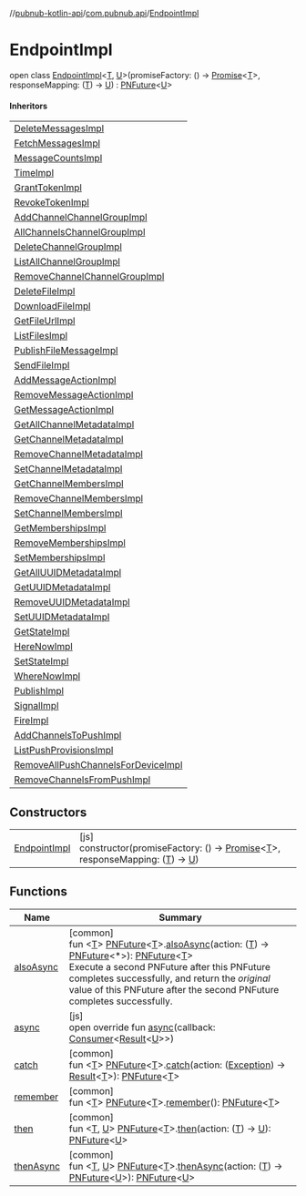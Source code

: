 //[pubnub-kotlin-api](../../../index.md)/[com.pubnub.api](../index.md)/[EndpointImpl](index.md)

# EndpointImpl

open class [EndpointImpl](index.md)&lt;[T](index.md), [U](index.md)&gt;(promiseFactory: () -&gt; [Promise](https://kotlinlang.org/api/core/kotlin-stdlib/kotlin.js/-promise/index.html)&lt;[T](index.md)&gt;, responseMapping: ([T](index.md)) -&gt; [U](index.md)) : [PNFuture](../../../../../pubnub-kotlin/pubnub-kotlin-core-api/pubnub-kotlin-core-api/com.pubnub.kmp/-p-n-future/index.md)&lt;[U](index.md)&gt; 

#### Inheritors

| |
|---|
| [DeleteMessagesImpl](../../com.pubnub.api.endpoints/[js]-delete-messages-impl/index.md) |
| [FetchMessagesImpl](../../com.pubnub.api.endpoints/[js]-fetch-messages-impl/index.md) |
| [MessageCountsImpl](../../com.pubnub.api.endpoints/[js]-message-counts-impl/index.md) |
| [TimeImpl](../../com.pubnub.api.endpoints/[js]-time-impl/index.md) |
| [GrantTokenImpl](../../com.pubnub.api.endpoints.access/-grant-token-impl/index.md) |
| [RevokeTokenImpl](../../com.pubnub.api.endpoints.access/-revoke-token-impl/index.md) |
| [AddChannelChannelGroupImpl](../../com.pubnub.api.endpoints.channel_groups/[js]-add-channel-channel-group-impl/index.md) |
| [AllChannelsChannelGroupImpl](../../com.pubnub.api.endpoints.channel_groups/[js]-all-channels-channel-group-impl/index.md) |
| [DeleteChannelGroupImpl](../../com.pubnub.api.endpoints.channel_groups/[js]-delete-channel-group-impl/index.md) |
| [ListAllChannelGroupImpl](../../com.pubnub.api.endpoints.channel_groups/[js]-list-all-channel-group-impl/index.md) |
| [RemoveChannelChannelGroupImpl](../../com.pubnub.api.endpoints.channel_groups/[js]-remove-channel-channel-group-impl/index.md) |
| [DeleteFileImpl](../../com.pubnub.api.endpoints.files/[js]-delete-file-impl/index.md) |
| [DownloadFileImpl](../../com.pubnub.api.endpoints.files/[js]-download-file-impl/index.md) |
| [GetFileUrlImpl](../../com.pubnub.api.endpoints.files/[js]-get-file-url-impl/index.md) |
| [ListFilesImpl](../../com.pubnub.api.endpoints.files/[js]-list-files-impl/index.md) |
| [PublishFileMessageImpl](../../com.pubnub.api.endpoints.files/[js]-publish-file-message-impl/index.md) |
| [SendFileImpl](../../com.pubnub.api.endpoints.files/[js]-send-file-impl/index.md) |
| [AddMessageActionImpl](../../com.pubnub.api.endpoints.message_actions/[js]-add-message-action-impl/index.md) |
| [RemoveMessageActionImpl](../../com.pubnub.api.endpoints.message_actions/[js]-remove-message-action-impl/index.md) |
| [GetMessageActionImpl](../../com.pubnub.api.endpoints.message_actions/-get-message-action-impl/index.md) |
| [GetAllChannelMetadataImpl](../../com.pubnub.api.endpoints.objects.channel/[js]-get-all-channel-metadata-impl/index.md) |
| [GetChannelMetadataImpl](../../com.pubnub.api.endpoints.objects.channel/[js]-get-channel-metadata-impl/index.md) |
| [RemoveChannelMetadataImpl](../../com.pubnub.api.endpoints.objects.channel/[js]-remove-channel-metadata-impl/index.md) |
| [SetChannelMetadataImpl](../../com.pubnub.api.endpoints.objects.channel/[js]-set-channel-metadata-impl/index.md) |
| [GetChannelMembersImpl](../../com.pubnub.api.endpoints.objects.member/[js]-get-channel-members-impl/index.md) |
| [RemoveChannelMembersImpl](../../com.pubnub.api.endpoints.objects.member/[js]-remove-channel-members-impl/index.md) |
| [SetChannelMembersImpl](../../com.pubnub.api.endpoints.objects.member/[js]-set-channel-members-impl/index.md) |
| [GetMembershipsImpl](../../com.pubnub.api.endpoints.objects.membership/[js]-get-memberships-impl/index.md) |
| [RemoveMembershipsImpl](../../com.pubnub.api.endpoints.objects.membership/[js]-remove-memberships-impl/index.md) |
| [SetMembershipsImpl](../../com.pubnub.api.endpoints.objects.membership/-set-memberships-impl/index.md) |
| [GetAllUUIDMetadataImpl](../../com.pubnub.api.endpoints.objects.uuid/[js]-get-all-u-u-i-d-metadata-impl/index.md) |
| [GetUUIDMetadataImpl](../../com.pubnub.api.endpoints.objects.uuid/[js]-get-u-u-i-d-metadata-impl/index.md) |
| [RemoveUUIDMetadataImpl](../../com.pubnub.api.endpoints.objects.uuid/[js]-remove-u-u-i-d-metadata-impl/index.md) |
| [SetUUIDMetadataImpl](../../com.pubnub.api.endpoints.objects.uuid/[js]-set-u-u-i-d-metadata-impl/index.md) |
| [GetStateImpl](../../com.pubnub.api.endpoints.presence/[js]-get-state-impl/index.md) |
| [HereNowImpl](../../com.pubnub.api.endpoints.presence/[js]-here-now-impl/index.md) |
| [SetStateImpl](../../com.pubnub.api.endpoints.presence/[js]-set-state-impl/index.md) |
| [WhereNowImpl](../../com.pubnub.api.endpoints.presence/[js]-where-now-impl/index.md) |
| [PublishImpl](../../com.pubnub.api.endpoints.pubsub/[js]-publish-impl/index.md) |
| [SignalImpl](../../com.pubnub.api.endpoints.pubsub/[js]-signal-impl/index.md) |
| [FireImpl](../../com.pubnub.api.endpoints.pubsub/-fire-impl/index.md) |
| [AddChannelsToPushImpl](../../com.pubnub.api.endpoints.push/[js]-add-channels-to-push-impl/index.md) |
| [ListPushProvisionsImpl](../../com.pubnub.api.endpoints.push/[js]-list-push-provisions-impl/index.md) |
| [RemoveAllPushChannelsForDeviceImpl](../../com.pubnub.api.endpoints.push/[js]-remove-all-push-channels-for-device-impl/index.md) |
| [RemoveChannelsFromPushImpl](../../com.pubnub.api.endpoints.push/[js]-remove-channels-from-push-impl/index.md) |

## Constructors

| | |
|---|---|
| [EndpointImpl](-endpoint-impl.md) | [js]<br>constructor(promiseFactory: () -&gt; [Promise](https://kotlinlang.org/api/core/kotlin-stdlib/kotlin.js/-promise/index.html)&lt;[T](index.md)&gt;, responseMapping: ([T](index.md)) -&gt; [U](index.md)) |

## Functions

| Name | Summary |
|---|---|
| [alsoAsync](../../com.pubnub.kmp/also-async.md) | [common]<br>fun &lt;[T](../../com.pubnub.kmp/also-async.md)&gt; [PNFuture](../../../../../pubnub-kotlin/pubnub-kotlin-core-api/pubnub-kotlin-core-api/com.pubnub.kmp/-p-n-future/index.md)&lt;[T](../../com.pubnub.kmp/also-async.md)&gt;.[alsoAsync](../../com.pubnub.kmp/also-async.md)(action: ([T](../../com.pubnub.kmp/also-async.md)) -&gt; [PNFuture](../../../../../pubnub-kotlin/pubnub-kotlin-core-api/pubnub-kotlin-core-api/com.pubnub.kmp/-p-n-future/index.md)&lt;*&gt;): [PNFuture](../../../../../pubnub-kotlin/pubnub-kotlin-core-api/pubnub-kotlin-core-api/com.pubnub.kmp/-p-n-future/index.md)&lt;[T](../../com.pubnub.kmp/also-async.md)&gt;<br>Execute a second PNFuture after this PNFuture completes successfully, and return the *original* value of this PNFuture after the second PNFuture completes successfully. |
| [async](async.md) | [js]<br>open override fun [async](async.md)(callback: [Consumer](../../../../../pubnub-kotlin/pubnub-kotlin-core-api/pubnub-kotlin-core-api/com.pubnub.api.v2.callbacks/-consumer/index.md)&lt;[Result](../../../../../pubnub-kotlin/pubnub-kotlin-core-api/pubnub-kotlin-core-api/com.pubnub.api.v2.callbacks/-result/index.md)&lt;[U](index.md)&gt;&gt;) |
| [catch](../../com.pubnub.kmp/catch.md) | [common]<br>fun &lt;[T](../../com.pubnub.kmp/catch.md)&gt; [PNFuture](../../../../../pubnub-kotlin/pubnub-kotlin-core-api/pubnub-kotlin-core-api/com.pubnub.kmp/-p-n-future/index.md)&lt;[T](../../com.pubnub.kmp/catch.md)&gt;.[catch](../../com.pubnub.kmp/catch.md)(action: ([Exception](https://kotlinlang.org/api/core/kotlin-stdlib/kotlin/-exception/index.html)) -&gt; [Result](../../../../../pubnub-kotlin/pubnub-kotlin-core-api/pubnub-kotlin-core-api/com.pubnub.api.v2.callbacks/-result/index.md)&lt;[T](../../com.pubnub.kmp/catch.md)&gt;): [PNFuture](../../../../../pubnub-kotlin/pubnub-kotlin-core-api/pubnub-kotlin-core-api/com.pubnub.kmp/-p-n-future/index.md)&lt;[T](../../com.pubnub.kmp/catch.md)&gt; |
| [remember](../../com.pubnub.kmp/remember.md) | [common]<br>fun &lt;[T](../../com.pubnub.kmp/remember.md)&gt; [PNFuture](../../../../../pubnub-kotlin/pubnub-kotlin-core-api/pubnub-kotlin-core-api/com.pubnub.kmp/-p-n-future/index.md)&lt;[T](../../com.pubnub.kmp/remember.md)&gt;.[remember](../../com.pubnub.kmp/remember.md)(): [PNFuture](../../../../../pubnub-kotlin/pubnub-kotlin-core-api/pubnub-kotlin-core-api/com.pubnub.kmp/-p-n-future/index.md)&lt;[T](../../com.pubnub.kmp/remember.md)&gt; |
| [then](../../com.pubnub.kmp/then.md) | [common]<br>fun &lt;[T](../../com.pubnub.kmp/then.md), [U](../../com.pubnub.kmp/then.md)&gt; [PNFuture](../../../../../pubnub-kotlin/pubnub-kotlin-core-api/pubnub-kotlin-core-api/com.pubnub.kmp/-p-n-future/index.md)&lt;[T](../../com.pubnub.kmp/then.md)&gt;.[then](../../com.pubnub.kmp/then.md)(action: ([T](../../com.pubnub.kmp/then.md)) -&gt; [U](../../com.pubnub.kmp/then.md)): [PNFuture](../../../../../pubnub-kotlin/pubnub-kotlin-core-api/pubnub-kotlin-core-api/com.pubnub.kmp/-p-n-future/index.md)&lt;[U](../../com.pubnub.kmp/then.md)&gt; |
| [thenAsync](../../com.pubnub.kmp/then-async.md) | [common]<br>fun &lt;[T](../../com.pubnub.kmp/then-async.md), [U](../../com.pubnub.kmp/then-async.md)&gt; [PNFuture](../../../../../pubnub-kotlin/pubnub-kotlin-core-api/pubnub-kotlin-core-api/com.pubnub.kmp/-p-n-future/index.md)&lt;[T](../../com.pubnub.kmp/then-async.md)&gt;.[thenAsync](../../com.pubnub.kmp/then-async.md)(action: ([T](../../com.pubnub.kmp/then-async.md)) -&gt; [PNFuture](../../../../../pubnub-kotlin/pubnub-kotlin-core-api/pubnub-kotlin-core-api/com.pubnub.kmp/-p-n-future/index.md)&lt;[U](../../com.pubnub.kmp/then-async.md)&gt;): [PNFuture](../../../../../pubnub-kotlin/pubnub-kotlin-core-api/pubnub-kotlin-core-api/com.pubnub.kmp/-p-n-future/index.md)&lt;[U](../../com.pubnub.kmp/then-async.md)&gt; |
